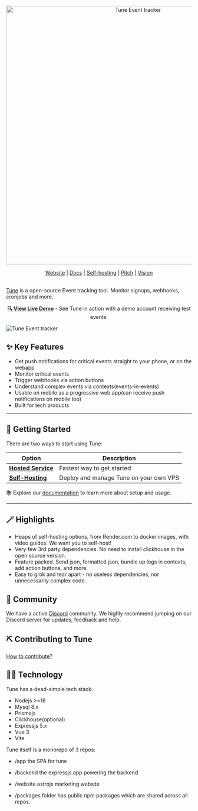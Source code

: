 <p align="center">
  <a href="https://tune">
    <img src="media/tune-banner.jpg" width="700px" alt="Tune Event tracker" />
  </a>
</p>

<p align="center">
    <a href="https://tune" target="_blank">Website</a> |
    <a href="https://tune/api" target="_blank">Docs</a> |
    <a href="https://tune/selfhosted/introduction" target="_blank">Self-hosting</a> |
    <a href="https://tune/pitch" target="_blank">Pitch</a> |
    <a href="https://tune/other/vision" target="_blank">Vision</a>
    <br /><br />
</p>

[Tune](https://tune) is a open-source Event tracking tool. Monitor signups, webhooks, cronjobs and more.

<p align="center">
  <strong><a href="https://app.tune/?signinas=kevin">🔍 View Live Demo</a></strong> - See Tune in action with a demo account receiving test events.
</p>

![Tune Event tracker](media/tune-screenshot.png?v=1)

## ✨ Key Features

- Get push notifications for critical events straight to your phone, or on the webapp
- Monitor critical events
- Trigger webhooks via action buttons
- Understand complex events via contexts(events-in-events)
- Usable on mobile as a progressive web app(can receive push notifications on mobile too)
- Built for tech products

<hr>

## 🚀 Getting Started

There are two ways to start using Tune:

| Option                                                             | Description                                   |
| ------------------------------------------------------------------ | --------------------------------------------- |
| **[Hosted Service](https://tune)**                       | Fastest way to get started                    |
| **[Self-Hosting](https://tune/selfhosted/introduction)** | Deploy and manage Tune on your own VPS |

📚 Explore our [documentation](https://tune/docs/start-here) to learn more about setup and usage.

<hr>

## 🪄 Highlights

- Heaps of self-hosting options, from Render.com to docker images, with video guides. We want you to self-host!
- Very few 3rd party dependencies. No need to install clickhouse in the open source version.
- Feature packed. Send json, formatted json, bundle up logs in contexts, add action buttons, and more.
- Easy to grok and tear apart - no useless dependencies, nor unnecessarily complex code.

## 🏡 Community

We have a active [Discord](https://discord.gg/QmfGeMGM) community. We highly recommend jumping on our Discord server for updates, feedback and help.

## ⛏️ Contributing to Tune

[How to contribute?](https://tune/other/contributing)

## 👩‍🔬 Technology

Tune has a dead-simple tech stack:

- Nodejs >=18
- Mysql 8.x
- Prismajs
- Clickhouse(optional)
- Expressjs 5.x
- Vue 3
- Vite

Tune itself is a monorepo of 3 repos:

- /app the SPA for tune
- /backend the expressjs app powering the backend

- /website astrojs marketing website
- /packages folder has public npm packages which are shared across all repos.
